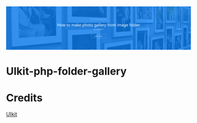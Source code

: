 [![uikit-php-folder-gallery banner](https://raw.githubusercontent.com/easterndust/UIkit-php-folder-gallery/main/header-github.png)](https://webshelf.eu/en/php-folder-gallery/)
# UIkit-php-folder-gallery
Credits
==============

[UIkit](https://getuikit.com/)
